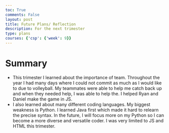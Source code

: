 ```yaml
---
toc: True
comments: False
layout: post
title: Future Plans/ Reflection
description: For the next trimester
type: plans
courses: {'csp': {'week': 9}}
---
```


# Summary
- This trimester I learned about the importance of team. Throughout the year I had many days where I could not commit as much as I would like to due to volleyball. My teammates were able to help me catch back up and when they needed help, I was able to help the. I helped Ryan and Daniel make the game in JS.
- I also learned about many different coding languages. My biggest weakness is Python. I learned Java first which made it hard to relearn the precise syntax. In the future, I will focus more on my Python so I can become a more diverse and versatile coder. I was very limited to JS and HTML this trimester.

